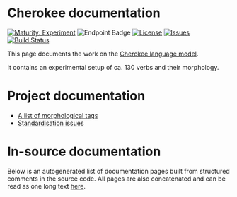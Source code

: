 # Cherokee documentation

[![Maturity: Experiment](https://img.shields.io/badge/Maturity-Experiment-black.svg)](https://giellalt.github.io/MaturityClassification.html)
![Endpoint Badge](https://img.shields.io/endpoint?url=https%3A%2F%2Fraw.githubusercontent.com%2Fgiellalt%2Flang-chr%2Fgh-pages%2Flemmacount.json)
[![License](https://img.shields.io/github/license/giellalt/lang-chr)](https://github.com/giellalt/lang-chr/blob/main/LICENSE)
[![Issues](https://img.shields.io/github/issues/giellalt/lang-chr)](https://github.com/giellalt/lang-chr/issues)
[![Build Status](https://divvun-tc.giellalt.org/api/github/v1/repository/giellalt/lang-chr/main/badge.svg)](https://github.com/giellalt/lang-chr/actions)

This page documents the work on the [Cherokee language model](https://github.com/giellalt/lang-chr). 

It contains an experimental setup of ca. 130 verbs
and their morphology.

# Project documentation

* [A list of morphological tags](/lang/common/MorphologicalTags.html)
* [Standardisation issues](StandardisationIssues.md)

# In-source documentation

Below is an autogenerated list of documentation pages built from structured comments in the source code. All pages are also concatenated and can be read as one long text [here](chr.md).
